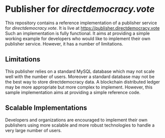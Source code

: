 # Publisher for *directdemocracy.vote* 

This repository contains a reference implementation of a publisher service for *directdemocracy.vote*.
It is live at https://publisher.directdemocracy.vote
Such an implementation is fully functional.
It aims at providing a simple working example for developers who would like to implement their own publisher service.
However, it has a number of limitations.

## Limitations

This publisher relies on a standard MySQL database which may not scale well with the number of users.
Moreover a standard database may not be the best way to store directdemocracy data.
A blockchain distributed ledger may be more appropriate but more complex to implement.
However, this sample implementation aims at providing a simple reference code.

## Scalable Implementations

Developers and organizations are encouraged to implement their own publishers using more scalable and more robust technologies to handle a very large number of users.
